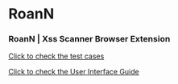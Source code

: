 # RoanN

### RoanN | Xss Scanner Browser Extension

[Click to check the test cases](TestCases.md)

[Click to check the User Interface Guide](UserInterface.md)
